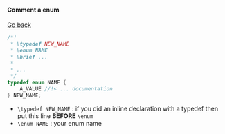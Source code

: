 #### Comment a enum

[Go back](../c.md)

```c
/*!
 * \typedef NEW_NAME
 * \enum NAME
 * \brief ...
 *
 * ...
 */
typedef enum NAME {
    A_VALUE //!< ... documentation
} NEW_NAME;
```

* ``\typedef NEW_NAME`` : if you did an inline
  declaration with a typedef then put this
  line **BEFORE** ``\enum``
* ``\enum NAME`` : your enum name